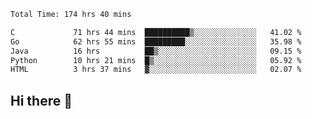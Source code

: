 <!--START_SECTION:waka-->

```txt
Total Time: 174 hrs 40 mins

C             71 hrs 44 mins  ██████████▒░░░░░░░░░░░░░░   41.02 %
Go            62 hrs 55 mins  █████████░░░░░░░░░░░░░░░░   35.98 %
Java          16 hrs          ██▒░░░░░░░░░░░░░░░░░░░░░░   09.15 %
Python        10 hrs 21 mins  █▒░░░░░░░░░░░░░░░░░░░░░░░   05.92 %
HTML          3 hrs 37 mins   ▓░░░░░░░░░░░░░░░░░░░░░░░░   02.07 %
```

<!--END_SECTION:waka-->

## Hi there 👋

<!--
**prorok210/prorok210** is a ✨ _special_ ✨ repository because its `README.md` (this file) appears on your GitHub profile.

Here are some ideas to get you started:

- 🔭 I’m currently working on ...
- 🌱 I’m currently learning ...
- 👯 I’m looking to collaborate on ...
- 🤔 I’m looking for help with ...
- 💬 Ask me about ...
- 📫 How to reach me: ...
- 😄 Pronouns: ...
- ⚡ Fun fact: ...
-->
